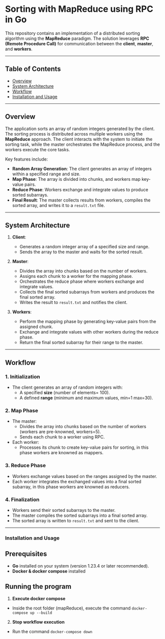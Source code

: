 # Sorting with MapReduce using RPC in Go

This repository contains an implementation of a distributed sorting algorithm using the **MapReduce** paradigm. The solution leverages **RPC (Remote Procedure Call)** for communication between the **client**, **master**, and **workers**.

---

## Table of Contents
- [Overview](#overview)
- [System Architecture](#system-architecture)
- [Workflow](#workflow)
- [Installation and Usage](#installation-and-usage)

---

## Overview

The application sorts an array of random integers generated by the client. The sorting process is distributed across multiple workers using the **MapReduce** approach. The client interacts with the system to initiate the sorting task, while the master orchestrates the MapReduce process, and the workers execute the core tasks.

Key features include:
- **Random Array Generation**: The client generates an array of integers within a specified range and size.
- **Map Phase**: The array is divided into chunks, and workers map key-value pairs.
- **Reduce Phase**: Workers exchange and integrate values to produce sorted subarrays.
- **Final Result**: The master collects results from workers, compiles the sorted array, and writes it to a `result.txt` file.

---
## System Architecture

1. **Client**:
   - Generates a random integer array of a specified size and range.
   - Sends the array to the master and waits for the sorted result.
   
2. **Master**:
   - Divides the array into chunks based on the number of workers.
   - Assigns each chunk to a worker for the mapping phase.
   - Orchestrates the reduce phase where workers exchange and integrate values.
   - Collects the final sorted subarrays from workers and produces the final sorted array.
   - Writes the result to `result.txt` and notifies the client.

4. **Workers**:
   - Perform the mapping phase by generating key-value pairs from the assigned chunk.
   - Exchange and integrate values with other workers during the reduce phase.
   - Return the final sorted subarray for their range to the master.

---

## Workflow

### 1. Initialization
- The client generates an array of random integers with:
  - A specified **size** (number of elements= 100).
  - A defined **range** (minimum and maximum values, min=1 max=30).

### 2. Map Phase
- The master:
  - Divides the array into chunks based on the number of workers (workers are pre-knowned, workers=5).
  - Sends each chunk to a worker using RPC.
- Each worker:
  - Processes its chunk to create key-value pairs for sorting, in this phase workers are knowned as mappers.

### 3. Reduce Phase
- Workers exchange values based on the ranges assigned by the master.
- Each worker integrates the exchanged values into a final sorted subarray, in this phase workers are knowned as reducers.

### 4. Finalization
- Workers send their sorted subarrays to the master.
- The master compiles the sorted subarrays into a final sorted array.
- The sorted array is written to `result.txt` and sent to the client.

---

### Installation and Usage

## Prerequisites
- **Go** installed on your system (version 1.23.4 or later recommended).
- **Docker & docker compose** installed 

## Running the program

1. **Execute docker compose**
- Inside the root folder (mapReduce), execute the command `docker-compose up --build`

2. **Stop workflow execution**
- Run the command `docker-compose down`


